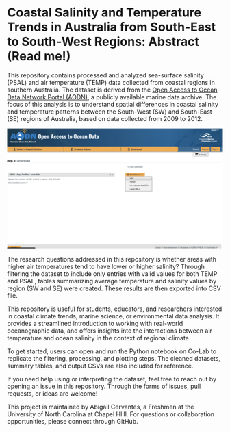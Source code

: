 # Coastal Salinity and Temperature Trends in Australia from South-East to South-West Regions: Abstract (Read me!)

This repository contains processed and analyzed sea-surface salinity (PSAL) and air temperature (TEMP) data collected from coastal regions in southern Australia. The dataset is derived from the [Open Access to Ocean Data Network Portal (AODN)](https://portal.aodn.org.au/search), a publicly available marine data archive. The focus of this analysis is to understand spatial differences in coastal salinity and temperature patterns between the South-West (SW) and South-East (SE) regions of Australia, based on data collected from 2009 to 2012.

![data-viz](Visualization%20Items/VisualCVSDownload.png)

The research questions addressed in this repository is whether areas with higher air temperatures tend to have lower or higher salinity? Through filtering the dataset to include only entries with valid values for both TEMP and PSAL, tables summarizing average temperature and salinity values by region (SW and SE) were created. These results are then exported into CSV file.

This repository is useful for students, educators, and researchers interested in coastal climate trends, marine science, or environmental data analysis. It provides a streamlined introduction to working with real-world oceanographic data, and offers insights into the interactions between air temperature and ocean salinity in the context of regional climate.

To get started, users can open and run the Python notebook on Co-Lab to replicate the filtering, processing, and plotting steps. The cleaned datasets, summary tables, and output CSVs are also included for reference.

If you need help using or interpreting the dataset, feel free to reach out by opening an issue in this repository. Through the forms of issues, pull requests, or ideas are welcome!

This project is maintained by Abigail Cervantes, a Freshmen at the University of North Carolina at Chapel HIlll. For questions or collaboration opportunities, please connect through GitHub.
